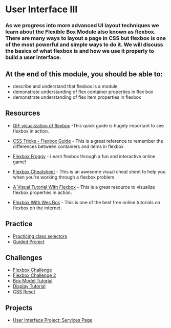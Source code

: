 # User Interface III

### As we progress into more advanced UI layout techniques we learn about the Flexible Box Module also known as flexbox. There are many ways to layout a page in CSS but flexbox is one of the most powerful and simple ways to do it. We will discuss the basics of what flexbox is and how we use it properly to build a user interface.

## At the end of this module, you should be able to:
* describe and understand that flexbox is a module
* demonstrate understanding of flex container properties in flex box
* demonstrate understanding of flex item properties in flexbox

## Resources
* [GIF visualization of flexbox](https://medium.freecodecamp.org/an-animated-guide-to-flexbox-d280cf6afc35) -This quick guide is hugely important to see flexbox in action.
* [CSS Tricks - Flexbox Guide](https://css-tricks.com/snippets/css/a-guide-to-flexbox/) - This is a great reference to remember the differences between containers and items in flexbox
* [Flexbox Froggy](http://flexboxfroggy.com/) - Learn flexbox through a fun and interactive online game!
* [Flexbox Cheatsheet](http://jonibologna.com/flexbox-cheatsheet/) - This is an awesome visual cheat sheet to help you when you're working through a flexbox problem.

* [A Visual Tutorial With Flexbox](https://scotch.io/tutorials/a-visual-guide-to-css3-flexbox-properties) - This is a great resource to visualize flexbox properties in action.

* [Flexbox With Wes Bos](https://flexbox.io/) - This is one of the best free online tutorials on flexbox on the internet.

## Practice
* [Practicing class selectors](https://codepen.io/mnichols08/full/xoQRaZ)
* [Guided Project](https://codepen.io/BritHemming/full/GbzvxL)

## Challenges
* [Flexbox Challenge](https://codepen.io/mnichols08/full/bPzaEy)
* [Flexbox Challenge 2](https://codepen.io/mnichols08/full/pXGaed)
* [Box Model Tutorial](https://codepen.io/mnichols08/full/jjXpLR)
* [Display Tutorial](https://codepen.io/mnichols08/full/BgvPwO)
* [CSS Reset](https://codepen.io/mnichols08/full/WBJBZY)

## Projects
* [User Interface Project: Services Page](http://mikey.mnzen.com/lambdaschool/projects/User-Interface/UI-III-Flexbox/index.html)